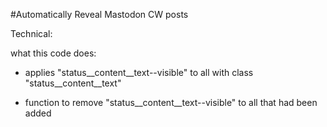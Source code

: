 #Automatically Reveal Mastodon CW posts


Technical: 

what this code does:

- applies "status__content__text--visible" to all with class "status__content__text"

- function to remove "status__content__text--visible" to all that had been added